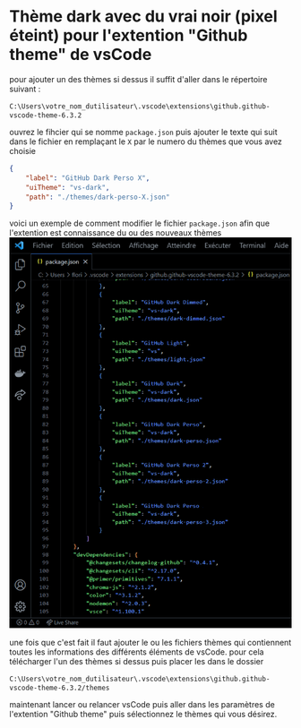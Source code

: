 # Thème dark avec du vrai noir (pixel éteint) pour l'extention "Github theme" de vsCode

pour ajouter un des thèmes si dessus il suffit d'aller dans le répertoire suivant :

```shell
C:\Users\votre_nom_dutilisateur\.vscode\extensions\github.github-vscode-theme-6.3.2
```
  
ouvrez le fihcier qui se nomme ``` package.json ``` puis ajouter le texte qui suit dans le fichier en remplaçant le ```X``` par le numero du thèmes que vous avez choisie

```json
{
    "label": "GitHub Dark Perso X",
    "uiTheme": "vs-dark",
    "path": "./themes/dark-perso-X.json"
}
```
  

voici un exemple de comment modifier le fichier ``` package.json ``` afin que l'extention est connaissance du ou des nouveaux thèmes
![alt image du fichier package.json](https://github.com/FloRobart/Themes_for_vsCode/blob/main/github_package_modif.png?raw=true)

une fois que c'est fait il faut ajouter le ou les fichiers thèmes qui contiennent toutes les informations des différents éléments de vsCode.
pour cela télécharger l'un des thèmes si dessus puis placer les dans le dossier

```shell
C:\Users\votre_nom_dutilisateur\.vscode\extensions\github.github-vscode-theme-6.3.2/themes
```
  

maintenant lancer ou relancer vsCode puis aller dans les paramètres de l'extention "Github theme" puis sélectionnez le thèmes qui vous désirez.
